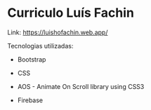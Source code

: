 # Curriculo Luís Fachin

Link: https://luishofachin.web.app/

Tecnologias utilizadas:

- Bootstrap

- CSS
- AOS - Animate On Scroll library using CSS3
- Firebase

